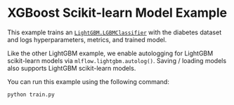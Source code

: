# XGBoost Scikit-learn Model Example

This example trains an [`LightGBM.LGBMClassifier`](https://lightgbm.readthedocs.io/en/latest/pythonapi/lightgbm.LGBMClassifier.html) with the diabetes dataset and logs hyperparameters, metrics, and trained model.

Like the other LightGBM example, we enable autologging for LightGBM scikit-learn models via `mlflow.lightgbm.autolog()`. Saving / loading models also supports LightGBM scikit-learn models.

You can run this example using the following command:

```shell
python train.py
```
